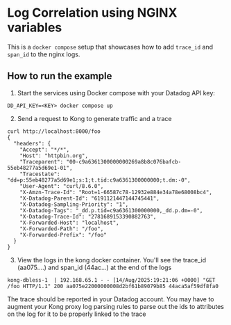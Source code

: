 # Log Correlation using NGINX variables

This is a `docker compose` setup that showcases how to add `trace_id` and `span_id` to the nginx logs.

## How to run the example

1. Start the services using Docker compose with your Datadog API key:

```shell
DD_API_KEY=<KEY> docker compose up
```

2. Send a request to Kong to generate traffic and a trace

```shell
curl http://localhost:8000/foo
{
  "headers": {
    "Accept": "*/*",
    "Host": "httpbin.org",
    "Traceparent": "00-c9a6361300000000269a8b8c076bafcb-55eb48277a5d69e1-01",
    "Tracestate": "dd=p:55eb48277a5d69e1;s:1;t.tid:c9a6361300000000;t.dm:-0",
    "User-Agent": "curl/8.6.0",
    "X-Amzn-Trace-Id": "Root=1-66587c78-12932e884e34a78e68008bc4",
    "X-Datadog-Parent-Id": "6191121447144745441",
    "X-Datadog-Sampling-Priority": "1",
    "X-Datadog-Tags": "_dd.p.tid=c9a6361300000000,_dd.p.dm=-0",
    "X-Datadog-Trace-Id": "2781689153390882763",
    "X-Forwarded-Host": "localhost",
    "X-Forwarded-Path": "/foo",
    "X-Forwarded-Prefix": "/foo"
  }
}
```

3. View the logs in the kong docker container. You'll see the trace_id (aa075....) and span_id (44ac...) at the end of the logs

```shell
kong-dbless-1  | 192.168.65.1 - - [14/Aug/2025:19:21:06 +0000] "GET /foo HTTP/1.1" 200 aa075e22000000008d2bf61b89079b85 44aca5af59df8fa0
```

The trace should be reported in your Datadog account. You may have to augment your Kong proxy log parsing rules to parse out the ids to attributes on the log for it to be properly linked to the trace
